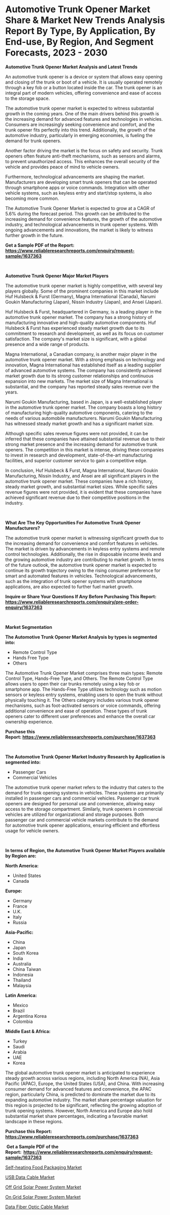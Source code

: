 <p><h1>Automotive Trunk Opener Market Share & Market New Trends Analysis Report By Type, By Application, By End-use, By Region, And Segment Forecasts, 2023 - 2030</h1></p><p><strong>Automotive Trunk Opener Market Analysis and Latest Trends</strong></p>
<p><p>An automotive trunk opener is a device or system that allows easy opening and closing of the trunk or boot of a vehicle. It is usually operated remotely through a key fob or a button located inside the car. The trunk opener is an integral part of modern vehicles, offering convenience and ease of access to the storage space.</p><p>The automotive trunk opener market is expected to witness substantial growth in the coming years. One of the main drivers behind this growth is the increasing demand for advanced features and technologies in vehicles. Consumers are increasingly seeking convenience and comfort, and the trunk opener fits perfectly into this trend. Additionally, the growth of the automotive industry, particularly in emerging economies, is fueling the demand for trunk openers.</p><p>Another factor driving the market is the focus on safety and security. Trunk openers often feature anti-theft mechanisms, such as sensors and alarms, to prevent unauthorized access. This enhances the overall security of the vehicle and provides peace of mind to vehicle owners.</p><p>Furthermore, technological advancements are shaping the market. Manufacturers are developing smart trunk openers that can be operated through smartphone apps or voice commands. Integration with other vehicle systems, such as keyless entry and start/stop systems, is also becoming more common.</p><p>The Automotive Trunk Opener Market is expected to grow at a CAGR of 5.6% during the forecast period. This growth can be attributed to the increasing demand for convenience features, the growth of the automotive industry, and technological advancements in trunk opener systems. With ongoing advancements and innovations, the market is likely to witness further growth in the future.</p></p>
<p><strong>Get a Sample PDF of the Report:&nbsp; <a href="https://www.reliableresearchreports.com/enquiry/request-sample/1637363">https://www.reliableresearchreports.com/enquiry/request-sample/1637363</a></strong></p>
<p>&nbsp;</p>
<p><strong>Automotive Trunk Opener Major Market Players</strong></p>
<p><p>The automotive trunk opener market is highly competitive, with several key players globally. Some of the prominent companies in this market include Huf Hulsbeck & Furst (Germany), Magna International (Canada), Narumi Goukin Manufacturing (Japan), Nissin Industry (Japan), and Ansei (Japan).</p><p>Huf Hulsbeck & Furst, headquartered in Germany, is a leading player in the automotive trunk opener market. The company has a strong history of manufacturing innovative and high-quality automotive components. Huf Hulsbeck & Furst has experienced steady market growth due to its commitment to research and development, as well as its focus on customer satisfaction. The company's market size is significant, with a global presence and a wide range of products.</p><p>Magna International, a Canadian company, is another major player in the automotive trunk opener market. With a strong emphasis on technology and innovation, Magna International has established itself as a leading supplier of advanced automotive systems. The company has consistently achieved market growth due to its strong customer relationships and continuous expansion into new markets. The market size of Magna International is substantial, and the company has reported steady sales revenue over the years.</p><p>Narumi Goukin Manufacturing, based in Japan, is a well-established player in the automotive trunk opener market. The company boasts a long history of manufacturing high-quality automotive components, catering to the needs of various automobile manufacturers. Narumi Goukin Manufacturing has witnessed steady market growth and has a significant market size.</p><p>Although specific sales revenue figures were not provided, it can be inferred that these companies have attained substantial revenue due to their strong market presence and the increasing demand for automotive trunk openers. The competition in this market is intense, driving these companies to invest in research and development, state-of-the-art manufacturing facilities, and superior customer service to gain a competitive edge.</p><p>In conclusion, Huf Hulsbeck & Furst, Magna International, Narumi Goukin Manufacturing, Nissin Industry, and Ansei are all significant players in the automotive trunk opener market. These companies have a rich history, steady market growth, and substantial market sizes. While specific sales revenue figures were not provided, it is evident that these companies have achieved significant revenue due to their competitive positions in the industry.</p></p>
<p>&nbsp;</p>
<p><strong>What Are The Key Opportunities For Automotive Trunk Opener Manufacturers?</strong></p>
<p><p>The automotive trunk opener market is witnessing significant growth due to the increasing demand for convenience and comfort features in vehicles. The market is driven by advancements in keyless entry systems and remote control technologies. Additionally, the rise in disposable income levels and the growing automotive industry are contributing to market growth. In terms of the future outlook, the automotive trunk opener market is expected to continue its growth trajectory owing to the rising consumer preference for smart and automated features in vehicles. Technological advancements, such as the integration of trunk opener systems with smartphone applications, are also expected to further fuel market growth.</p></p>
<p><strong>Inquire or Share Your Questions If Any Before Purchasing This Report: <a href="https://www.reliableresearchreports.com/enquiry/pre-order-enquiry/1637363">https://www.reliableresearchreports.com/enquiry/pre-order-enquiry/1637363</a></strong></p>
<p>&nbsp;</p>
<p><strong>Market Segmentation</strong></p>
<p><strong>The Automotive Trunk Opener Market Analysis by types is segmented into:</strong></p>
<p><ul><li>Remote Control Type</li><li>Hands Free Type</li><li>Others</li></ul></p>
<p><p>The Automotive Trunk Opener Market comprises three main types: Remote Control Type, Hands-Free Type, and Others. The Remote Control Type allows users to open their car trunks remotely using a key fob or smartphone app. The Hands-Free Type utilizes technology such as motion sensors or keyless entry systems, enabling users to open the trunk without physically touching it. The Others category includes various trunk opener mechanisms, such as foot-activated sensors or voice commands, offering additional convenience and ease of operation. These types of trunk openers cater to different user preferences and enhance the overall car ownership experience.</p></p>
<p><strong>Purchase this Report:&nbsp;<a href="https://www.reliableresearchreports.com/purchase/1637363">https://www.reliableresearchreports.com/purchase/1637363</a></strong></p>
<p>&nbsp;</p>
<p><strong>The Automotive Trunk Opener Market Industry Research by Application is segmented into:</strong></p>
<p><ul><li>Passenger Cars</li><li>Commercial Vehicles</li></ul></p>
<p><p>The automotive trunk opener market refers to the industry that caters to the demand for trunk opening systems in vehicles. These systems are primarily installed in passenger cars and commercial vehicles. Passenger car trunk openers are designed for personal use and convenience, allowing easy access to the storage compartment. Similarly, trunk openers in commercial vehicles are utilized for organizational and storage purposes. Both passenger car and commercial vehicle markets contribute to the demand for automotive trunk opener applications, ensuring efficient and effortless usage for vehicle owners.</p></p>
<p>&nbsp;</p>
<p><strong>In terms of Region, the Automotive Trunk Opener Market Players available by Region are:</strong></p>
<p>
    <p> <strong> North America: </strong>
        <ul>
            <li>United States</li>
            <li>Canada</li>
        </ul>
        </p> 
    <p> <strong> Europe: </strong>
        <ul>
            <li>Germany</li>
            <li>France</li>
            <li>U.K.</li>
            <li>Italy</li>
            <li>Russia</li>
        </ul>
        </p> 
    <p> <strong> Asia-Pacific: </strong>
        <ul>
            <li>China</li>
            <li>Japan</li>
            <li>South Korea</li>
            <li>India</li>
            <li>Australia</li>
            <li>China Taiwan</li>
            <li>Indonesia</li>
            <li>Thailand</li>
            <li>Malaysia</li>
        </ul>
        </p> 
    <p> <strong> Latin America: </strong>
        <ul>
            <li>Mexico</li>
            <li>Brazil</li>
            <li>Argentina Korea</li>
            <li>Colombia</li>
        </ul>
        </p> 
    <p> <strong> Middle East & Africa: </strong>
        <ul>
            <li>Turkey</li>
            <li>Saudi</li>
            <li>Arabia</li>
            <li>UAE</li>
            <li>Korea</li>
        </ul>
    </p>
    </p>
<p><p>The global automotive trunk opener market is anticipated to experience steady growth across various regions, including North America (NA), Asia Pacific (APAC), Europe, the United States (USA), and China. With increasing consumer demand for advanced features and convenience, the APAC region, particularly China, is predicted to dominate the market due to its expanding automotive industry. The market share percentage valuation for this region is projected to be significant, reflecting the growing adoption of trunk opening systems. However, North America and Europe also hold substantial market share percentages, indicating a favorable market landscape in these regions.</p></p>
<p><strong>Purchase this Report: <a href="https://www.reliableresearchreports.com/purchase/1637363">https://www.reliableresearchreports.com/purchase/1637363</a></strong></p>
<p>&nbsp;<strong>Get a Sample PDF of the Report:&nbsp;&nbsp;<a href="https://www.reliableresearchreports.com/enquiry/request-sample/1637363">https://www.reliableresearchreports.com/enquiry/request-sample/1637363</a></strong></p>
<p><strong></strong></p>
<p><p><a href="https://issuu.com/reportprime-2/docs/self-heating-food-packaging-market-size-2030.pptx?fr=xKAE9_zU1NQ">Self-heating Food Packaging Market</a></p><p><a href="https://www.linkedin.com/pulse/usb-data-cable-market-research-report-unlocks-analysis-rtrzc/">USB Data Cable Market</a></p><p><a href="https://medium.com/@ishankishanrp23/off-grid-solar-power-system-market-size-growth-forecast-2023-2030-c5cb0bb9df70">Off Grid Solar Power System Market</a></p><p><a href="https://medium.com/@nayanmongiarp23/on-grid-solar-power-system-market-size-growth-forecast-2023-2030-ccd2a0bda2cc">On Grid Solar Power System Market</a></p><p><a href="https://www.linkedin.com/pulse/data-fiber-optic-cable-market-challenges-opportunities-dro1c/">Data Fiber Optic Cable Market</a></p></p>